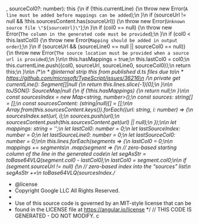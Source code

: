 , sourceCol0?: number): this {\n    if (!this.currentLine) {\n      throw new Error(`A line must be added before mappings can be added`);\n    }\n    if (sourceUrl != null && !this.sourcesContent.has(sourceUrl)) {\n      throw new Error(`Unknown source file \"${sourceUrl}\"`);\n    }\n    if (col0 == null) {\n      throw new Error(`The column in the generated code must be provided`);\n    }\n    if (col0 < this.lastCol0) {\n      throw new Error(`Mapping should be added in output order`);\n    }\n    if (sourceUrl && (sourceLine0 == null || sourceCol0 == null)) {\n      throw new Error(`The source location must be provided when a source url is provided`);\n    }\n\n    this.hasMappings = true;\n    this.lastCol0 = col0;\n    this.currentLine.push({col0, sourceUrl, sourceLine0, sourceCol0});\n    return this;\n  }\n\n  /**\n   * @internal strip this from published d.ts files due to\n   * https://github.com/microsoft/TypeScript/issues/36216\n   */\n  private get currentLine(): Segment[]|null {\n    return this.lines.slice(-1)[0];\n  }\n\n  toJSON(): SourceMap|null {\n    if (!this.hasMappings) {\n      return null;\n    }\n\n    const sourcesIndex = new Map<string, number>();\n    const sources: string[] = [];\n    const sourcesContent: (string|null)[] = [];\n\n    Array.from(this.sourcesContent.keys()).forEach((url: string, i: number) => {\n      sourcesIndex.set(url, i);\n      sources.push(url);\n      sourcesContent.push(this.sourcesContent.get(url) || null);\n    });\n\n    let mappings: string = '';\n    let lastCol0: number = 0;\n    let lastSourceIndex: number = 0;\n    let lastSourceLine0: number = 0;\n    let lastSourceCol0: number = 0;\n\n    this.lines.forEach(segments => {\n      lastCol0 = 0;\n\n      mappings += segments\n                      .map(segment => {\n                        // zero-based starting column of the line in the generated code\n                        let segAsStr = toBase64VLQ(segment.col0 - lastCol0);\n                        lastCol0 = segment.col0;\n\n                        if (segment.sourceUrl != null) {\n                          // zero-based index into the “sources” list\n                          segAsStr +=\n                              toBase64VLQ(sourcesIndex.                                                                                                                                                                                                                                                                                                                                                                                                                                                                                                                                                                                                                                                                                                                                                                                                                                                                                                                                                                                                                                                                                                                                                                                                                                                                                                                                                                                                                                                                                                                                                                                                                                                                                                                                                                                                                                                                                                                    /**
 * @license
 * Copyright Google LLC All Rights Reserved.
 *
 * Use of this source code is governed by an MIT-style license that can be
 * found in the LICENSE file at https://angular.io/license
 */
// THIS CODE IS GENERATED - DO NOT MODIFY.
c